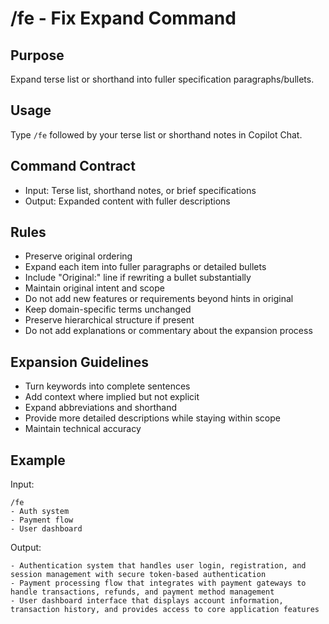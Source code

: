 # /fe - Fix Expand Command

## Purpose
Expand terse list or shorthand into fuller specification paragraphs/bullets.

## Usage
Type `/fe` followed by your terse list or shorthand notes in Copilot Chat.

## Command Contract
- Input: Terse list, shorthand notes, or brief specifications
- Output: Expanded content with fuller descriptions

## Rules
- Preserve original ordering
- Expand each item into fuller paragraphs or detailed bullets
- Include "Original:" line if rewriting a bullet substantially
- Maintain original intent and scope
- Do not add new features or requirements beyond hints in original
- Keep domain-specific terms unchanged
- Preserve hierarchical structure if present
- Do not add explanations or commentary about the expansion process

## Expansion Guidelines
- Turn keywords into complete sentences
- Add context where implied but not explicit
- Expand abbreviations and shorthand
- Provide more detailed descriptions while staying within scope
- Maintain technical accuracy

## Example
Input: 
```
/fe 
- Auth system
- Payment flow
- User dashboard
```

Output:
```
- Authentication system that handles user login, registration, and session management with secure token-based authentication
- Payment processing flow that integrates with payment gateways to handle transactions, refunds, and payment method management
- User dashboard interface that displays account information, transaction history, and provides access to core application features
```
